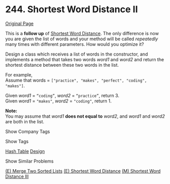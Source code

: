 # 244. Shortest Word Distance II

[Original Page](https://leetcode.com/problems/shortest-word-distance-ii/)

This is a **follow up** of [Shortest Word Distance](/problems/shortest-word-distance). The only difference is now you are given the list of words and your method will be called _repeatedly_ many times with different parameters. How would you optimize it?

Design a class which receives a list of words in the constructor, and implements a method that takes two words _word1_ and _word2_ and return the shortest distance between these two words in the list.

For example,  
Assume that words = `["practice", "makes", "perfect", "coding", "makes"]`.

Given _word1_ = `“coding”`, _word2_ = `“practice”`, return 3.  
Given _word1_ = `"makes"`, _word2_ = `"coding"`, return 1.

**Note:**  
You may assume that _word1_ **does not equal to** _word2_, and _word1_ and _word2_ are both in the list.

<div>

<div id="company_tags" class="btn btn-xs btn-warning">Show Company Tags</div>

<span class="hidebutton" style="display: none;">[LinkedIn](/company/linkedin/)</span></div>

<div>

<div id="tags" class="btn btn-xs btn-warning">Show Tags</div>

<span class="hidebutton">[Hash Table](/tag/hash-table/) [Design](/tag/design/)</span></div>

<div>

<div id="similar" class="btn btn-xs btn-warning">Show Similar Problems</div>

<span class="hidebutton">[(E) Merge Two Sorted Lists](/problems/merge-two-sorted-lists/) [(E) Shortest Word Distance](/problems/shortest-word-distance/) [(M) Shortest Word Distance III](/problems/shortest-word-distance-iii/)</span></div>
